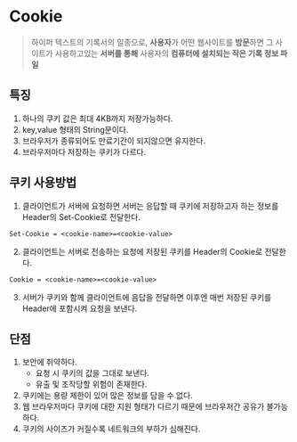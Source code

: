 # Cookie
> 하이퍼 텍스트의 기록서의 일종으로, **사용자**가 어떤 웹사이트를 **방문**하면 그 사이트가 사용하고있는 **서버를 통해** 사용자의 **컴퓨터에 설치되는 작은 기록 정보 파일**

## 특징
1. 하나의 쿠키 값은 최대 4KB까지 저장가능하다.
2. key,value 형태의 String문이다.
3. 브라우저가 종류되어도 만료기간이 되지않으면 유지한다.
4. 브라우저마다 저장하는 쿠키가 다르다.

## 쿠키 사용방법
1. 클라이언트가 서버에 요청하면 서버는 응답할 때 쿠키에 저장하고자 하는 정보를 Header의 Set-Cookie로 전달한다.
```
Set-Cookie = <cookie-name>=<cookie-value>
```
2. 클라이언트는 서버로 전송하는 요청에 저장된 쿠키를 Header의 Cookie로 전달한다.
```
Cookie = <cookie-name>=<cookie-value>
```
3. 서버가 쿠키와 함께 클라이언트에 음답을 전달하면 이후엔 매번 저장된 쿠키를 Header에 포함시켜 요청을 보낸다.
## 단점
1. 보안에 취약하다.
    - 요청 시 쿠키의 값을 그대로 보낸다.
    - 유출 및 조작당할 위험이 존재한다.
2. 쿠키에는 용량 제한이 있어 많은 정보를 담을 수 없다.
3. 웹 브라우저마다 쿠키에 대한 지원 형태가 다르기 때문에 브라우저간 공유가 불가능하다.
4. 쿠키의 사이즈가 커질수록 네트워크의 부하가 심해진다.